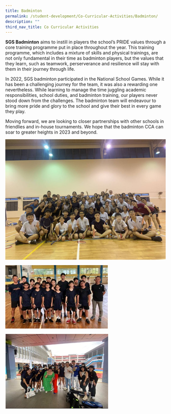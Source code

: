 ```yaml
---
title: Badminton
permalink: /student-development/Co-Curricular-Activities/Badminton/
description: ""
third_nav_title: Co Curricular Activities
---
```

**SGS Badminton** aims to instill in players the school’s PRIDE values through a core training programme put in place throughout the year. This training programme, which includes a mixture of skills and physical trainings, are not only fundamental in their time as badminton players, but the values that they learn, such as teamwork, perserverance and resilience will stay with them in their journey through life.

In 2022, SGS badminton participated in the National School Games. While it has been a challenging journey for the team, it was also a rewarding one nevertheless. While learning to manage the time juggling academic responsibilities, school duties, and badminton training, our players never stood down from the challenges. The badminton team will endeavour to bring more pride and glory to the school and give their best in every game they play.

Moving forward, we are looking to closer partnerships with other schools in friendlies and in-house tournaments. We hope that the badminton CCA can soar to greater heights in 2023 and beyond.

![](/images/Badminton1.jpeg)

![](/images/Badminton2.jpeg)

![](/images/Badminton3.jpeg)
